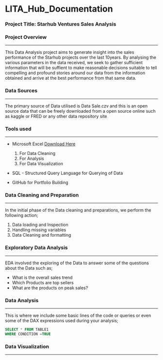 # LITA_Hub_Documentation

### Project Title: Starhub Ventures Sales Analysis

### Project Overview
---
This Data Analysis project aims to generate insight into the sales performance of the Starhub projects over the last 10years. By analysing the various parameters in the data received, we seek to gather sufficient information that will be suffient to make reasonable decisions suitable to tell compelling and profound stories around our data from the information obtained and arrive at the best performance from that same data.

### Data Sources
---
The primary source of Data utilised is Data Sale.czv and this is an open source data that can be freely downloaded from a open source online such as kaggle or FRED or any other data repository site

### Tools used
---
- Microsoft Excel [Download Here](https://www.microsoft.com)
  1. For Data Cleaning
  2. For Analysis
  3. For Data Visualization
  
- SQL - Structured Query Language for Querying of Data
- GitHub for Portfolio Building

### Data Cleaning and Preparation
---
In the initial phase of the Data cleaning and preparations, we perform the following action;
1. Data loading and Inspection
2. Handling missing variables
3. Data Cleaning and formatting

### Exploratory Data Analysis
---
EDA involved the exploring of the Data to answer some of the questions about the Data such as;
- What  is the overall sales trend
- Which Products are top sellers
- What are the products on peak sales?
  
### Data Analysis
---
This is where we include some basic lines of the code or queries or even some of the DAX expressions used during your analysis;

```SQL
SELECT * FROM TABLE1
WHERE CONDITION =TRUE
```

### Data Visualization
---


